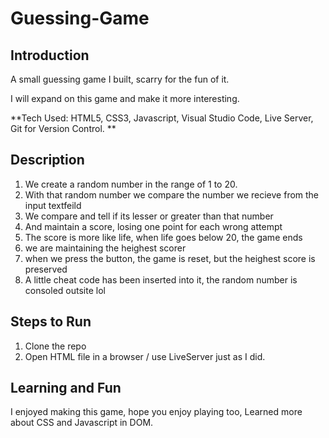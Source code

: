 # Guessing-Game

## Introduction 

A small guessing game I built, scarry for the fun of it.

I will expand on this game and make it more interesting. 

**Tech Used: HTML5, CSS3, Javascript, Visual Studio Code, Live Server, Git for Version Control. **

## Description

1. We create a random number in the range of 1 to 20.
2. With that random number we compare the number we recieve from the input textfeild 
3. We compare and tell if its lesser or greater than that number
4. And maintain a score, losing one point for each wrong attempt
5. The score is more like life, when life goes below 20, the game ends 
6. we are maintaining the heighest scorer
7. when we press the button, the game is reset, but the heighest score is preserved
8. A little cheat code has been inserted into it, the random number is consoled outsite lol

## Steps to Run
1. Clone the repo
2. Open HTML file in a browser / use LiveServer just as I did.

## Learning and Fun

I enjoyed making this game, hope you enjoy playing too, Learned more about CSS and Javascript in DOM. 

